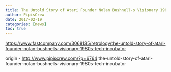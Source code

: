 ```yaml
---
title: The Untold Story of Atari Founder Nolan Bushnell-s Visionary 1980s Tech Incubator
author: PipisCrew
date: 2017-02-19
categories: [news]
toc: true
---
```


https://www.fastcompany.com/3068135/retrology/the-untold-story-of-atari-founder-nolan-bushnells-visionary-1980s-tech-incubator

origin - http://www.pipiscrew.com/?p=6764 the-untold-story-of-atari-founder-nolan-bushnells-visionary-1980s-tech-incubator